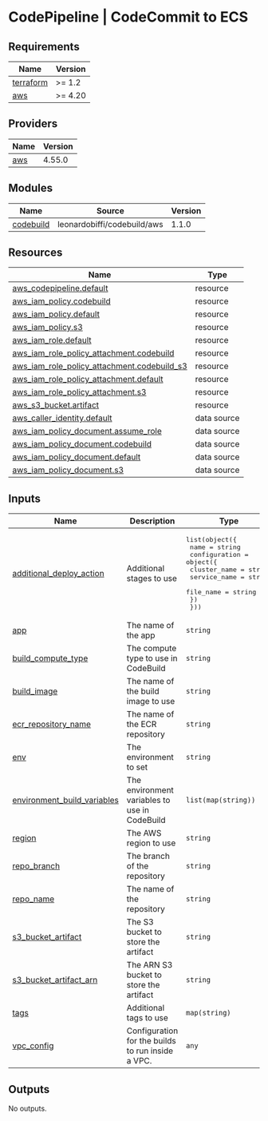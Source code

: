 # CodePipeline | CodeCommit to ECS

<!-- BEGINNING OF PRE-COMMIT-TERRAFORM DOCS HOOK -->
## Requirements

| Name | Version |
|------|---------|
| <a name="requirement_terraform"></a> [terraform](#requirement\_terraform) | >= 1.2 |
| <a name="requirement_aws"></a> [aws](#requirement\_aws) | >= 4.20 |

## Providers

| Name | Version |
|------|---------|
| <a name="provider_aws"></a> [aws](#provider\_aws) | 4.55.0 |

## Modules

| Name | Source | Version |
|------|--------|---------|
| <a name="module_codebuild"></a> [codebuild](#module\_codebuild) | leonardobiffi/codebuild/aws | 1.1.0 |

## Resources

| Name | Type |
|------|------|
| [aws_codepipeline.default](https://registry.terraform.io/providers/hashicorp/aws/latest/docs/resources/codepipeline) | resource |
| [aws_iam_policy.codebuild](https://registry.terraform.io/providers/hashicorp/aws/latest/docs/resources/iam_policy) | resource |
| [aws_iam_policy.default](https://registry.terraform.io/providers/hashicorp/aws/latest/docs/resources/iam_policy) | resource |
| [aws_iam_policy.s3](https://registry.terraform.io/providers/hashicorp/aws/latest/docs/resources/iam_policy) | resource |
| [aws_iam_role.default](https://registry.terraform.io/providers/hashicorp/aws/latest/docs/resources/iam_role) | resource |
| [aws_iam_role_policy_attachment.codebuild](https://registry.terraform.io/providers/hashicorp/aws/latest/docs/resources/iam_role_policy_attachment) | resource |
| [aws_iam_role_policy_attachment.codebuild_s3](https://registry.terraform.io/providers/hashicorp/aws/latest/docs/resources/iam_role_policy_attachment) | resource |
| [aws_iam_role_policy_attachment.default](https://registry.terraform.io/providers/hashicorp/aws/latest/docs/resources/iam_role_policy_attachment) | resource |
| [aws_iam_role_policy_attachment.s3](https://registry.terraform.io/providers/hashicorp/aws/latest/docs/resources/iam_role_policy_attachment) | resource |
| [aws_s3_bucket.artifact](https://registry.terraform.io/providers/hashicorp/aws/latest/docs/resources/s3_bucket) | resource |
| [aws_caller_identity.default](https://registry.terraform.io/providers/hashicorp/aws/latest/docs/data-sources/caller_identity) | data source |
| [aws_iam_policy_document.assume_role](https://registry.terraform.io/providers/hashicorp/aws/latest/docs/data-sources/iam_policy_document) | data source |
| [aws_iam_policy_document.codebuild](https://registry.terraform.io/providers/hashicorp/aws/latest/docs/data-sources/iam_policy_document) | data source |
| [aws_iam_policy_document.default](https://registry.terraform.io/providers/hashicorp/aws/latest/docs/data-sources/iam_policy_document) | data source |
| [aws_iam_policy_document.s3](https://registry.terraform.io/providers/hashicorp/aws/latest/docs/data-sources/iam_policy_document) | data source |

## Inputs

| Name | Description | Type | Default | Required |
|------|-------------|------|---------|:--------:|
| <a name="input_additional_deploy_action"></a> [additional\_deploy\_action](#input\_additional\_deploy\_action) | Additional stages to use | <pre>list(object({<br>    name = string<br>    configuration = object({<br>      cluster_name = string<br>      service_name = string<br>      file_name    = string<br>    })<br>  }))</pre> | `[]` | no |
| <a name="input_app"></a> [app](#input\_app) | The name of the app | `string` | n/a | yes |
| <a name="input_build_compute_type"></a> [build\_compute\_type](#input\_build\_compute\_type) | The compute type to use in CodeBuild | `string` | `"BUILD_GENERAL1_SMALL"` | no |
| <a name="input_build_image"></a> [build\_image](#input\_build\_image) | The name of the build image to use | `string` | `"aws/codebuild/standard:5.0"` | no |
| <a name="input_ecr_repository_name"></a> [ecr\_repository\_name](#input\_ecr\_repository\_name) | The name of the ECR repository | `string` | n/a | yes |
| <a name="input_env"></a> [env](#input\_env) | The environment to set | `string` | n/a | yes |
| <a name="input_environment_build_variables"></a> [environment\_build\_variables](#input\_environment\_build\_variables) | The environment variables to use in CodeBuild | `list(map(string))` | `[]` | no |
| <a name="input_region"></a> [region](#input\_region) | The AWS region to use | `string` | `"us-east-1"` | no |
| <a name="input_repo_branch"></a> [repo\_branch](#input\_repo\_branch) | The branch of the repository | `string` | n/a | yes |
| <a name="input_repo_name"></a> [repo\_name](#input\_repo\_name) | The name of the repository | `string` | n/a | yes |
| <a name="input_s3_bucket_artifact"></a> [s3\_bucket\_artifact](#input\_s3\_bucket\_artifact) | The S3 bucket to store the artifact | `string` | n/a | yes |
| <a name="input_s3_bucket_artifact_arn"></a> [s3\_bucket\_artifact\_arn](#input\_s3\_bucket\_artifact\_arn) | The ARN S3 bucket to store the artifact | `string` | n/a | yes |
| <a name="input_tags"></a> [tags](#input\_tags) | Additional tags to use | `map(string)` | `{}` | no |
| <a name="input_vpc_config"></a> [vpc\_config](#input\_vpc\_config) | Configuration for the builds to run inside a VPC. | `any` | `{}` | no |

## Outputs

No outputs.
<!-- END OF PRE-COMMIT-TERRAFORM DOCS HOOK -->
